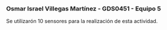 ### Osmar Israel Villegas Martínez - GDS0451 - Equipo 5

Se utilizarón 10 sensores para la realización de esta actividad.
